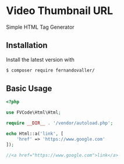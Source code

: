 # Video Thumbnail URL

Simple HTML Tag Generator

## Installation

Install the latest version with

```bash
$ composer require fernandovaller/
```

## Basic Usage

```php
<?php

use FVCode\Html\Html;

require __DIR__ . '/vendor/autoload.php';

echo Html::a('link', [
    'href' => 'https://www.google.com'
]);

//<a href="https://www.google.com">link</a>
```
